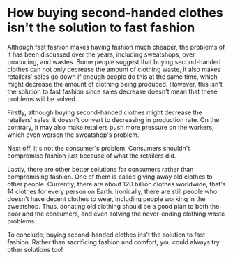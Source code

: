 # How buying second-handed clothes isn't the solution to fast fashion

Although fast fashion makes having fashion much cheaper, the problems of it has been discussed over
the years, including sweatshops, over producing, and wastes. Some people suggest that buying
second-handed clothes can not only decrease the amount of clothing waste, it also makes retailers'
sales go down if enough people do this at the same time, which might decrease the amount of clothing
being produced. However, this isn't the solution to fast fashion since sales decrease doesn't mean
that these problems will be solved.

Firstly, although buying second-handed clothes might decrease the retailers' sales, it doesn't
convert to decreasing in production rate. On the contrary, it may also make retailers push more
pressure on the workers, which even worsen the sweatshop's problem.

Next off, it's not the consumer's problem. Consumers shouldn't compromise fashion just because of
what the retailers did.

Lastly, there are other better solutions for consumers rather than compromising fashion. One of them
is called giving away old clothes to other people. Currently, there are about 120 billion clothes
worldwide, that's 14 clothes for every person on Earth. Ironically, there are still people who
doesn't have decent clothes to wear, including people working in the sweatshop. Thus, donating old
clothing should be a good plan to both the poor and the consumers, and even solving the never-ending
clothing waste problems.

To conclude, buying second-handed clothes ins't the solution to fast fashion. Rather than sacrificing
fashion and comfort, you could always try other solutions too!

